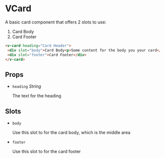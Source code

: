 
# VCard
A basic card component that offers 2 slots to use:
1. Card Body
2. Card Footer

```html
<v-card heading="Card Header">
 <div slot="body">Card Body<p>Some content for the body you your card</p></div>
 <div slot="footer">Card Footer</div>
</v-card>
```

## Props


- `heading` *String*

  The text for the heading

  


## Slots
- `body`

  Use this slot to for the card body, which is the middle area      

- `footer`

  Use this slot to for the card footer      





